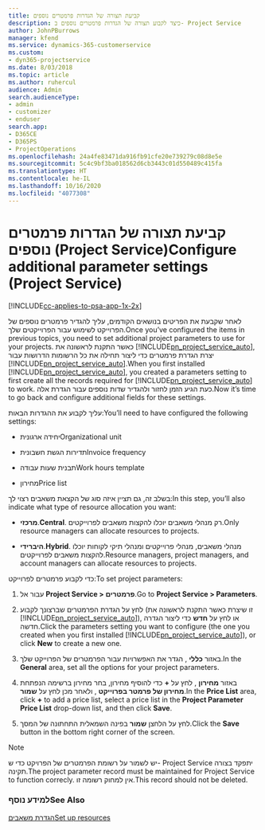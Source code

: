 ```yaml
---
title: קביעת תצורה של הגדרות פרמטרים נוספים
description: כיצד לקבוע תצורה של הגדרות פרמטרים נוספים ב- Project Service
author: JohnPBurrows
manager: kfend
ms.service: dynamics-365-customerservice
ms.custom:
- dyn365-projectservice
ms.date: 8/03/2018
ms.topic: article
ms.author: ruhercul
audience: Admin
search.audienceType:
- admin
- customizer
- enduser
search.app:
- D365CE
- D365PS
- ProjectOperations
ms.openlocfilehash: 24a4fe83471da916fb91cfe20e739279c08d8e5e
ms.sourcegitcommit: 5c4c9bf3ba018562d6cb3443c01d550489c415fa
ms.translationtype: HT
ms.contentlocale: he-IL
ms.lasthandoff: 10/16/2020
ms.locfileid: "4077308"
---
```

# <a name="configure-additional-parameter-settings-project-service"></a><span data-ttu-id="b7af8-103">קביעת תצורה של הגדרות פרמטרים נוספים (Project Service)</span><span class="sxs-lookup"><span data-stu-id="b7af8-103">Configure additional parameter settings (Project Service)</span></span>

[!INCLUDE[cc-applies-to-psa-app-1x-2x](../includes/cc-applies-to-psa-app-1x-2x.md)]

<span data-ttu-id="b7af8-104">לאחר שקבעת את הפריטים בנושאים הקודמים, עליך להגדיר פרמטרים נוספים של הפרוייקט לשימוש עבור הפרוייקטים שלך.</span><span class="sxs-lookup"><span data-stu-id="b7af8-104">Once you’ve configured the items in previous topics, you need to set additional project parameters to use for your projects.</span></span> <span data-ttu-id="b7af8-105">כאשר התקנת לראשונה את [!INCLUDE[pn_project_service_auto](../includes/pn-project-service-auto.md)], יצרת הגדרת פרמטרים כדי ליצור תחילה את כל הרשומות הדרושות עבור [!INCLUDE[pn_project_service_auto](../includes/pn-project-service-auto.md)].</span><span class="sxs-lookup"><span data-stu-id="b7af8-105">When you first installed [!INCLUDE[pn_project_service_auto](../includes/pn-project-service-auto.md)], you created a parameters setting to first create all the records required for [!INCLUDE[pn_project_service_auto](../includes/pn-project-service-auto.md)] to work.</span></span> <span data-ttu-id="b7af8-106">כעת הגיע הזמן לחזור ולהגדיר שדות נוספים עבור הגדרת אלה.</span><span class="sxs-lookup"><span data-stu-id="b7af8-106">Now it’s time to go back and configure additional fields for these settings.</span></span>  
  
 <span data-ttu-id="b7af8-107">עליך לקבוע את ההגדרות הבאות:</span><span class="sxs-lookup"><span data-stu-id="b7af8-107">You’ll need to have configured the following settings:</span></span>  
  
-   <span data-ttu-id="b7af8-108">יחידה ארגונית</span><span class="sxs-lookup"><span data-stu-id="b7af8-108">Organizational unit</span></span>  
  
-   <span data-ttu-id="b7af8-109">תדירות הגשת חשבונית</span><span class="sxs-lookup"><span data-stu-id="b7af8-109">Invoice frequency</span></span>  
  
-   <span data-ttu-id="b7af8-110">תבנית שעות עבודה</span><span class="sxs-lookup"><span data-stu-id="b7af8-110">Work hours template</span></span>  
  
-   <span data-ttu-id="b7af8-111">מחירון</span><span class="sxs-lookup"><span data-stu-id="b7af8-111">Price list</span></span>  
 
<span data-ttu-id="b7af8-112">בשלב זה, גם תציין איזה סוג של הקצאת משאבים רצוי לך:</span><span class="sxs-lookup"><span data-stu-id="b7af8-112">In this step, you’ll also indicate what type of resource allocation you want:</span></span>  
  
- <span data-ttu-id="b7af8-113">**מרכזי**.</span><span class="sxs-lookup"><span data-stu-id="b7af8-113">**Central**.</span></span> <span data-ttu-id="b7af8-114">רק מנהלי משאבים יוכלו להקצות משאבים לפרוייקטים.</span><span class="sxs-lookup"><span data-stu-id="b7af8-114">Only resource managers can allocate resources to projects.</span></span>  
  
- <span data-ttu-id="b7af8-115">**היברידי**.</span><span class="sxs-lookup"><span data-stu-id="b7af8-115">**Hybrid**.</span></span> <span data-ttu-id="b7af8-116">מנהלי משאבים, מנהלי פרוייקטים ומנהלי תיקי לקוחות יוכלו להקצות משאבים לפרוייקטים.</span><span class="sxs-lookup"><span data-stu-id="b7af8-116">Resource managers, project managers, and account managers can allocate resources to projects.</span></span>  
  
 
<span data-ttu-id="b7af8-117">כדי לקבוע פרמטרים לפרוייקט:</span><span class="sxs-lookup"><span data-stu-id="b7af8-117">To set project parameters:</span></span>  
  
1. <span data-ttu-id="b7af8-118">עבור אל **Project Service > פרמטרים**.</span><span class="sxs-lookup"><span data-stu-id="b7af8-118">Go to **Project Service > Parameters**.</span></span>  
  
2. <span data-ttu-id="b7af8-119">לחץ על הגדרת הפרמטרים שברצונך לקבוע (זו שיצרת כאשר התקנת לראשונה את [!INCLUDE[pn_project_service_auto](../includes/pn-project-service-auto.md)]), או לחץ על **חדש** כדי ליצור הגדרה חדשה.</span><span class="sxs-lookup"><span data-stu-id="b7af8-119">Click the parameters setting you want to configure (the one you created when you first installed [!INCLUDE[pn_project_service_auto](../includes/pn-project-service-auto.md)]), or click **New** to create a new one.</span></span>  
  
3. <span data-ttu-id="b7af8-120">באזור **כללי** , הגדר את האפשרויות עבור הפרמטרים של הפרוייקט שלך.</span><span class="sxs-lookup"><span data-stu-id="b7af8-120">In the **General** area, set all the options for your project parameters.</span></span>  
  
4. <span data-ttu-id="b7af8-121">באזור **מחירון** , לחץ על **+** כדי להוסיף מחירון, בחר מחירון ברשימה הנפתחת **מחירון של פרמטר בפרוייקט** , ולאחר מכן לחץ על **שמור**.</span><span class="sxs-lookup"><span data-stu-id="b7af8-121">In the **Price List** area, click **+** to add a price list, select a price list in the **Project Parameter Price List** drop-down list, and then click **Save**.</span></span>  
  
5. <span data-ttu-id="b7af8-122">לחץ על הלחצן **שמור** בפינה השמאלית התחתונה של המסך.</span><span class="sxs-lookup"><span data-stu-id="b7af8-122">Click the **Save** button in the bottom right corner of the screen.</span></span>  

> [!NOTE]
> <span data-ttu-id="b7af8-123">יש לשמור על רשומת הפרמטרים של הפרויקט כדי ש- Project Service יתפקד בצורה תקינה.</span><span class="sxs-lookup"><span data-stu-id="b7af8-123">The project parameter record must be maintained for Project Service to function correcly.</span></span> <span data-ttu-id="b7af8-124">אין למחוק רשומה זו.</span><span class="sxs-lookup"><span data-stu-id="b7af8-124">This record should not be deleted.</span></span>

### <a name="see-also"></a><span data-ttu-id="b7af8-125">למידע נוסף</span><span class="sxs-lookup"><span data-stu-id="b7af8-125">See Also</span></span>  
 [<span data-ttu-id="b7af8-126">הגדרת משאבים</span><span class="sxs-lookup"><span data-stu-id="b7af8-126">Set up resources</span></span>](../psa/set-up-resources.md)
